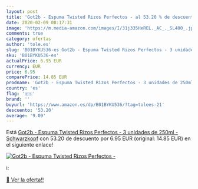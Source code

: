 ```yaml
---
layout: post
title: 'Got2b - Espuma Twisted Rizos Perfectos - al 53.20 % de descuento'
date: 2020-02-09 08:17:31
image: 'https://m.media-amazon.com/images/I/31j335HeREL._AC_._SL400_.jpg'
comments: true
category: ofertas
author: 'tole.es'
slug: 'B01BYKU536-es Got2b - Espuma Twisted Rizos Perfectos - 3 unidades de...'
sku: 'B01BYKU536-es'
actualPrice: 6.95 EUR
currency: EUR
price: 6.95
comparePrice: 14.85 EUR
prodname: 'Got2b - Espuma Twisted Rizos Perfectos - 3 unidades de 250ml - Schwarzkopf'
country: 'es'
flag: '🇪🇸'
brand: ''
buyurl: 'https://www.amazon.es/dp/B01BYKU536/?tag=tolees-21'
descuento: '53.20'
average: '9.09'
---
```


Está [Got2b - Espuma Twisted Rizos Perfectos - 3 unidades de 250ml - Schwarzkopf](https://www.amazon.es/dp/B01BYKU536/?tag=tolees-21) con 53.20 de descuento por 6.95 EUR (original: 14.85 EUR) en el siguiente enlace!

[![Got2b - Espuma Twisted Rizos Perfectos -](https://m.media-amazon.com/images/I/31j335HeREL._AC_._SL400_.jpg)](https://www.amazon.es/dp/B01BYKU536/?tag=tolees-21)

ℹ️:


[🛒 Ver la oferta!!](https://www.amazon.es/dp/B01BYKU536/?tag=tolees-21)
